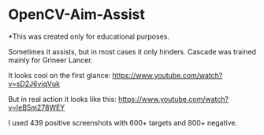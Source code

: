 # OpenCV-Aim-Assist
*This was created only for educational purposes.

Sometimes it assists, but in most cases it only hinders.
Cascade was trained mainly for Grineer Lancer.

It looks cool on the first glance:  https://www.youtube.com/watch?v=sD2J6viqVuk

But in real action it looks like this: https://www.youtube.com/watch?v=IeB5m278WEY

I used 439 positive screenshots with 600+ targets and 800+ negative.
